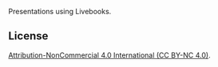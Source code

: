 Presentations using Livebooks.

## License

[Attribution-NonCommercial 4.0 International (CC BY-NC 4.0)](https://creativecommons.org/licenses/by-nc/4.0/).
